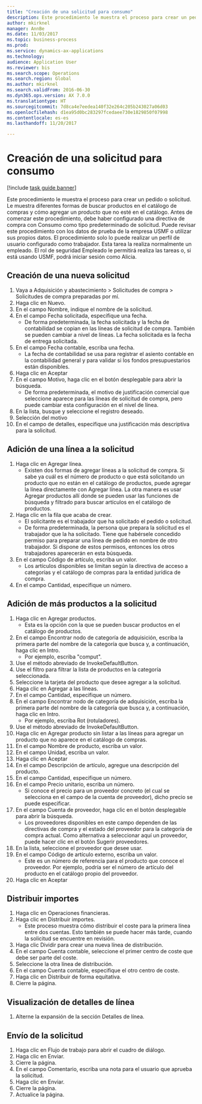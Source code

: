 ```yaml
--- 
title: "Creación de una solicitud para consumo"
description: Este procedimiento le muestra el proceso para crear un pedido o solicitud.
author: mkirknel
manager: AnnBe
ms.date: 11/03/2017
ms.topic: business-process
ms.prod: 
ms.service: dynamics-ax-applications
ms.technology: 
audience: Application User
ms.reviewer: bis
ms.search.scope: Operations
ms.search.region: Global
ms.author: mkirknel
ms.search.validFrom: 2016-06-30
ms.dyn365.ops.version: AX 7.0.0
ms.translationtype: HT
ms.sourcegitcommit: 7d8ca4e7eedea140f32e264c205b243027a06d03
ms.openlocfilehash: d1ea95d0bc283297fcedaee730e1829850f07998
ms.contentlocale: es-es
ms.lasthandoff: 11/20/2017

---
```

# <a name="create-a-requisition-for-consumption"></a>Creación de una solicitud para consumo

[!include [task guide banner](../../includes/task-guide-banner.md)]

Este procedimiento le muestra el proceso para crear un pedido o solicitud. Le muestra diferentes formas de buscar productos en el catálogo de compras y cómo agregar un producto que no esté en el catálogo. Antes de comenzar este procedimiento, debe haber configurado una directiva de compra con Consumo como tipo predeterminado de solicitud. Puede revisar este procedimiento con los datos de prueba de la empresa USMF o utilizar sus propios datos. El procedimiento solo lo puede realizar un perfil de usuario configurado como trabajador.  Esta tarea la realiza normalmente un empleado. El rol de seguridad Empleado le permitirá realiza las tareas o, si está usando USMF, podrá iniciar sesión como Alicia.


## <a name="create-a-new-requisition"></a>Creación de una nueva solicitud
1. Vaya a Adquisición y abastecimiento > Solicitudes de compra > Solicitudes de compra preparadas por mí.
2. Haga clic en Nuevo.
3. En el campo Nombre, indique el nombre de la solicitud.
4. En el campo Fecha solicitada, especifique una fecha.
    * De forma predeterminada, la fecha solicitada y la fecha de contabilidad se copian en las líneas de solicitud de compra. También se pueden cambiar a nivel de líneas. La fecha solicitada es la fecha de entrega solicitada.  
5. En el campo Fecha contable, escriba una fecha.
    * La fecha de contabilidad se usa para registrar el asiento contable en la contabilidad general y para validar si los fondos presupuestarios están disponibles.  
6. Haga clic en Aceptar
7. En el campo Motivo, haga clic en el botón desplegable para abrir la búsqueda.
    * De forma predeterminada, el motivo de justificación comercial que seleccione aparece para las líneas de solicitud de compra, pero puede cambiar esta configuración en el nivel de línea.    
8. En la lista, busque y seleccione el registro deseado.
9. Selección del motivo
10. En el campo de detalles, especifique una justificación más descriptiva para la solicitud.

## <a name="add-a-line-to-the-requisition"></a>Adición de una línea a la solicitud
1. Haga clic en Agregar línea.
    * Existen dos formas de agregar líneas a la solicitud de compra. Si sabe ya cuál es el número de producto o que está solicitando un producto que no están en el catálogo de productos, puede agregar la línea directamente con Agregar línea. La otra manera es usar Agregar productos allí donde se pueden usar las funciones de búsqueda y filtrado para buscar artículos en el catálogo de productos.    
2. Haga clic en la fila que acaba de crear.
    * El solicitante es el trabajador que ha solicitado el pedido o solicitud.   
    * De forma predeterminada, la persona que prepara la solicitud es el trabajador que la ha solicitado. Tiene que habérsele concedido permiso para preparar una línea de pedido en nombre de otro trabajador. Si dispone de estos permisos, entonces los otros trabajadores aparecerán en esta búsqueda.  
3. En el campo Código de artículo, escriba un valor.
    * Los artículos disponibles se limitan según la directiva de acceso a categorías y el catálogo de compras para la entidad jurídica de compra.   
4. En el campo Cantidad, especifique un número.

## <a name="add-more-products-to-the-requisition"></a>Adición de más productos a la solicitud
1. Haga clic en Agregar productos.
    * Esta es la opción con la que se pueden buscar productos en el catálogo de productos.    
2. En el campo Encontrar nodo de categoría de adquisición, escriba la primera parte del nombre de la categoría que busca y, a continuación, haga clic en Intro.
    * Por ejemplo, escriba "comput".  
3. Use el método abreviado de InvokeDefaultButton.
4. Use el filtro para filtrar la lista de productos en la categoría seleccionada.
5. Seleccione la tarjeta del producto que desee agregar a la solicitud.
6. Haga clic en Agregar a las líneas.
7. En el campo Cantidad, especifique un número.
8. En el campo Encontrar nodo de categoría de adquisición, escriba la primera parte del nombre de la categoría que busca y, a continuación, haga clic en Intro.
    * Por ejemplo, escriba Rot (rotuladores).  
9. Use el método abreviado de InvokeDefaultButton.
10. Haga clic en Agregar producto sin listar a las líneas para agregar un producto que no aparece en el catálogo de compras.
11. En el campo Nombre de producto, escriba un valor.
12. En el campo Unidad, escriba un valor.
13. Haga clic en Aceptar
14. En el campo Descripción de artículo, agregue una descripción del producto.
15. En el campo Cantidad, especifique un número.
16. En el campo Precio unitario, escriba un número.
    * Si conoce el precio para un proveedor concreto (el cual se selecciona en el campo de la cuenta de proveedor), dicho precio se puede especificar.   
17. En el campo Cuenta de proveedor, haga clic en el botón desplegable para abrir la búsqueda.
    * Los proveedores disponibles en este campo dependen de las directivas de compra y el estado del proveedor para la categoría de compra actual. Como alternativa a seleccionar aquí un proveedor, puede hacer clic en el botón Sugerir proveedores.    
18. En la lista, seleccione el proveedor que desee usar.
19. En el campo Código de artículo externo, escriba un valor.
    * Este es un número de referencia para el producto que conoce el proveedor. Por ejemplo, podría ser el número de artículo del producto en el catálogo propio del proveedor.  
20. Haga clic en Aceptar

## <a name="distribute-amounts"></a>Distribuir importes
1. Haga clic en Operaciones financieras.
2. Haga clic en Distribuir importes.
    * Este proceso muestra cómo distribuir el coste para la primera línea entre dos cuentas. Esto también se puede hacer más tarde, cuando la solicitud se encuentre en revisión.  
3. Haga clic Dividir para crear una nueva línea de distribución.
4. En el campo Cuenta contable, seleccione el primer centro de coste que debe ser parte del coste.
5. Seleccione la otra línea de distribución.
6. En el campo Cuenta contable, especifique el otro centro de coste.
7. Haga clic en Distribuir de forma equitativa.
8. Cierre la página.

## <a name="view-line-details"></a>Visualización de detalles de línea
1. Alterne la expansión de la sección Detalles de línea.

## <a name="submit-the-requisition"></a>Envío de la solicitud
1. Haga clic en Flujo de trabajo para abrir el cuadro de diálogo.
2. Haga clic en Enviar.
3. Cierre la página.
4. En el campo Comentario, escriba una nota para el usuario que aprueba la solicitud.
5. Haga clic en Enviar.
6. Cierre la página.
7. Actualice la página.


